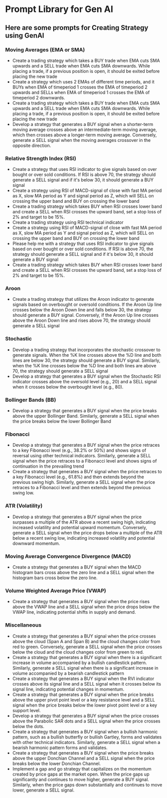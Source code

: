 # Prompt Library for Gen AI

## Here are some prompts for Creating Strategy using GenAI

### Moving Averages (EMA or SMA)
* Create a trading strategy which takes a BUY trade when EMA cuts SMA upwards and a SELL trade when EMA cuts SMA downwards. While placing a trade, if a previous position is open, it should be exited before placing the new trade
* Create a strategy which uses 2 EMAs of different time periods, and it BUYs when EMA of timeperiod 1 crosses the EMA of timeperiod 2 upwards and SELLs when EMA of timeperiod 1 crosses the EMA of timeperiod 2 downwards.
* Create a trading strategy which takes a BUY trade when EMA cuts SMA upwards and a SELL trade when EMA cuts SMA downwards. While placing a trade, if a previous position is open, it should be exited before placing the new trade
* Develop a strategy that generates a BUY signal when a shorter-term moving average crosses above an intermediate-term moving average, which then crosses above a longer-term moving average. Conversely, generate a SELL signal when the moving averages crossover in the opposite direction.


### Relative Strength Index (RSI)
* Create a strategy that uses RSI indicator to give signals based on over bought or over sold conditions. If RSI is above 70, the strategy should generate a SELL signal and if it's below 30, it should generate a BUY signal
* Create a strategy using RSI of MACD-signal of close with fast MA period as X, slow MA period as Y and signal period as Z, which will SELL on crossing the upper band and BUY on crossing the lower band
* Create a trading strategy which takes BUY when RSI crosses lower band and create a SELL when RSI crosses the upward band, set a stop loss of 2% and target to be 15%.
* Create a trading strategy using RSI technical indicator
* Create a strategy using RSI of MACD-signal of close with fast MA period as X, slow MA period as Y and signal period as Z, which will SELL on crossing the upper band and BUY on crossing the lower band
* Please help me with a strategy that uses RSI indicator to give signals based on over bought or over sold conditions. If RSI is above 70, the strategy should generate a SELL signal and if it's below 30, it should generate a BUY signal
* Create a trading strategy which takes BUY when RSI crosses lower band and create a SELL when RSI crosses the upward band, set a stop loss of 2% and target to be 15%.


### Aroon
* Create a trading strategy that utilizes the Aroon indicator to generate signals based on overbought or oversold conditions. If the Aroon Up line crosses below the Aroon Down line and falls below 30, the strategy should generate a BUY signal. Conversely, if the Aroon Up line crosses above the Aroon Down line and rises above 70, the strategy should generate a SELL signal

### Stochastic
* Develop a trading strategy that incorporates the stochastic crossover to generate signals. When the %K line crosses above the %D line and both lines are below 30, the strategy should generate a BUY signal. Similarly, when the %K line crosses below the %D line and both lines are above 70, the strategy should generate a SELL signal
* Develop a strategy that generates a BUY signal when the Stochastic RSI indicator crosses above the oversold level (e.g., 20) and a SELL signal when it crosses below the overbought level (e.g., 80).

### Bollinger Bands (BB)
* Develop a strategy that generates a BUY signal when the price breaks above the upper Bollinger Band. Similarly, generate a SELL signal when the price breaks below the lower Bollinger Band

### Fibonacci
* Develop a strategy that generates a BUY signal when the price retraces to a key Fibonacci level (e.g., 38.2% or 50%) and shows signs of reversal using other technical indicators. Similarly, generate a SELL signal when the price retraces to a Fibonacci level and shows signs of continuation in the prevailing trend
* Create a strategy that generates a BUY signal when the price retraces to a key Fibonacci level (e.g., 61.8%) and then extends beyond the previous swing high. Similarly, generate a SELL signal when the price retraces to a Fibonacci level and then extends beyond the previous swing low.

### ATR (Volatility)
* Develop a strategy that generates a BUY signal when the price surpasses a multiple of the ATR above a recent swing high, indicating increased volatility and potential upward momentum. Conversely, generate a SELL signal when the price drops below a multiple of the ATR below a recent swing low, indicating increased volatility and potential downward momentum.


### Moving Average Convergence Divergence (MACD)
* Create a strategy that generates a BUY signal when the MACD histogram bars cross above the zero line and a SELL signal when the histogram bars cross below the zero line.

### Volume Weighted Average Price (VWAP)
* Create a strategy that generates a BUY signal when the price rises above the VWAP line and a SELL signal when the price drops below the VWAP line, indicating potential shifts in supply and demand.


### Miscellaneous
* Create a strategy that generates a BUY signal when the price crosses above the cloud (Span A and Span B) and the cloud changes color from red to green. Conversely, generate a SELL signal when the price crosses below the cloud and the cloud changes color from green to red.
* Create a strategy that generates a BUY signal when there is a significant increase in volume accompanied by a bullish candlestick pattern. Similarly, generate a SELL signal when there is a significant increase in volume accompanied by a bearish candlestick pattern
* Create a strategy that generates a BUY signal when the RVI indicator crosses above its signal line and a SELL signal when it crosses below its signal line, indicating potential changes in momentum.
* Create a strategy that generates a BUY signal when the price breaks above the upper pivot point level or a key resistance level and a SELL signal when the price breaks below the lower pivot point level or a key support level.
* Develop a strategy that generates a BUY signal when the price crosses above the Parabolic SAR dots and a SELL signal when the price crosses below the dots.
* Create a strategy that generates a BUY signal when a bullish harmonic pattern, such as a bullish butterfly or bullish Gartley, forms and validates with other technical indicators. Similarly, generate a SELL signal when a bearish harmonic pattern forms and validates.
* Create a strategy that generates a BUY signal when the price breaks above the upper Donchian Channel and a SELL signal when the price breaks below the lower Donchian Channel.
* Implement a gap and go strategy that capitalizes on the momentum created by price gaps at the market open. When the price gaps up significantly and continues to move higher, generate a BUY signal. Similarly, when the price gaps down substantially and continues to move lower, generate a SELL signal.
